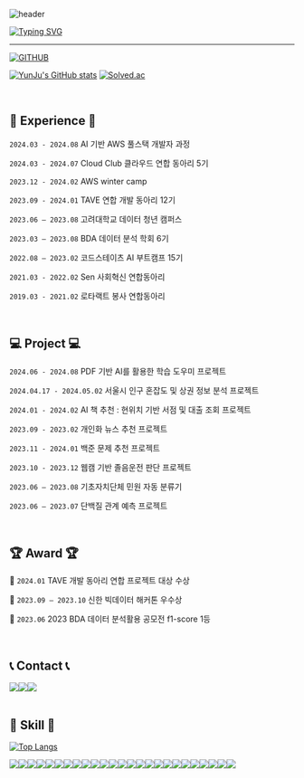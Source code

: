 ![header](https://capsule-render.vercel.app/api?type=waving&color=6994CDEE&text=&animation=twinkling&height=80)

[![Typing SVG](https://readme-typing-svg.demolab.com?font=Alkatra&weight=500&size=45&duration=4000&pause=3&color=6994CDEE&center=false&vCenter=false&multiline=true&repeat=true&width=1000&height=100&lines=Welcome+to+YunJu's+GitHub!👋)](https://git.io/typing-svg)
 
<div align="left">
 
 ---
     
[![GITHUB](https://hits.seeyoufarm.com/api/count/incr/badge.svg?url=https%3A%2F%2Fgithub.com%2Framinicano&count_bg=%23F29494&title_bg=%232F2E2E&icon=github.svg&icon_color=%23FFFFFF&title=GITHUB&edge_flat=false)](https://github.com/raminicano)


<!-- [![JIHO's languages](https://github-readme-stats.vercel.app/api/top-langs/?username=raminicano&layout=compact&theme=nord&hide_border=true&langs_count=10)](https://github.com/raminicano/github-readme-stats) -->
[![YunJu's GitHub stats](https://github-readme-stats.vercel.app/api?username=raminicano&theme=nord&hide_border=true&count_private=true)](https://github.com/raminicano/github-readme-stats) [![Solved.ac](http://mazassumnida.wtf/api/v2/generate_badge?boj=raminicano)](https://solved.ac/raminicano)

 
<!--  <a href="https://github.com/raminicano">
    <img align="center" src="https://github-readme-activity-graph.cyclic.app/graph?username=raminicano&theme=light&height=400&width=400&bg_color=white&title_color=2f80ed&color=2f80ed&line=2f80ed&point=1074b8&custom_title=raminicano's%20Contribution%20Graph&area=true&hide_border=true&font_color=2f80ed&font_weight=bold" />
  </a> -->
 
<br>

## 💪 Experience 💪
`2024.03 - 2024.08` AI 기반 AWS 풀스택 개발자 과정

`2024.03 - 2024.07` Cloud Club 클라우드 연합 동아리 5기

`2023.12 - 2024.02` AWS winter camp

`2023.09 - 2024.01` TAVE 연합 개발 동아리 12기

`2023.06 – 2023.08` 고려대학교 데이터 청년 캠퍼스 

`2023.03 – 2023.08` BDA 데이터 분석 학회 6기

`2022.08 – 2023.02` 코드스테이츠 AI 부트캠프 15기

`2021.03 - 2022.02` Sen 사회혁신 연합동아리

`2019.03 - 2021.02` 로타랙트 봉사 연합동아리


<br>

## 💻 Project 💻
`2024.06 - 2024.08` PDF 기반 AI를 활용한 학습 도우미 프로젝트

`2024.04.17 - 2024.05.02` 서울시 인구 혼잡도 및 상권 정보 분석 프로젝트

`2024.01 - 2024.02` AI 책 추천 : 현위치 기반 서점 및 대출 조회 프로젝트

`2023.09 - 2023.02` 개인화 뉴스 추천 프로젝트

`2023.11 - 2024.01` 백준 문제 추천 프로젝트

`2023.10 - 2023.12` 웹캠 기반 졸음운전 판단 프로젝트

`2023.06 – 2023.08` 기초자치단체 민원 자동 분류기

`2023.06 – 2023.07` 단백질 관계 예측 프로젝트



<br>

## 🏆 Award 🏆

🏅 `2024.01` TAVE 개발 동아리 연합 프로젝트 대상 수상

🥈 `2023.09 – 2023.10` 신한 빅데이터 해커톤 우수상

🥈 `2023.06` 2023 BDA 데이터 분석활용 공모전 f1-score 1등

<br>
 
## 📞 Contact 📞
<div style="display:flex; flex-direction:row;">
     <a href="mailto:raminicayes@gmail.com">
        <img src="https://img.shields.io/badge/Gmail-EA4335?style=for-the-badge&logo=Gmail&logoColor=white"> 
     </a>
     <a href="https://www.instagram.com/ram_dev_study/">
       <img src="https://img.shields.io/badge/Instagram-E4405F?style=for-the-badge&logo=Instagram&logoColor=white"> 
     </a>
     <a href="https://velog.io/@raminicano/posts">
       <img src="https://img.shields.io/badge/Velog-20C997?style=for-the-badge&logo=Velog&logoColor=white"> 
     </a>

</div><br>
 
 <!--기술스택-->
 ## 🔨 Skill 🔨
 [![Top Langs](https://github-readme-stats.vercel.app/api/top-langs/?username=raminicano&hide=jupyter%20notebook&layout=compact)](https://github.com/anuraghazra/github-readme-stats)

<div style="display:flex; flex-direction:row;">
 <img src="https://img.shields.io/badge/python-3776AB?style=for-the-badge&logo=python&logoColor=white">
 <img src="https://img.shields.io/badge/javascript-F7DF1E?style=for-the-badge&logo=javascript&logoColor=black">
 <img src="https://img.shields.io/badge/java-23ED8B00?style=for-the-badge&logo=openjdk&logoColor=white"> 
 <br>
 <img src="https://img.shields.io/badge/Node.js-5FA04E?style=for-the-badge&logo=node.js&logoColor=white"> 
 <img src="https://img.shields.io/badge/flask-000000?style=for-the-badge&logo=flask&logoColor=white"> 
 <img src="https://img.shields.io/badge/express-000000?style=for-the-badge&logo=express&logoColor=white"> 
 <img src="https://img.shields.io/badge/fastapi-009688?style=for-the-badge&logo=fastapi&logoColor=white"> 
 <img src="https://img.shields.io/badge/react-61DAFB?style=for-the-badge&logo=react&logoColor=white"> 
 <br>
 <img src="https://img.shields.io/badge/mysql-4479A1?style=for-the-badge&logo=mysql&logoColor=white">
 <img src="https://img.shields.io/badge/mongodb-47A248?style=for-the-badge&logo=mongodb&logoColor=white">
 <img src="https://img.shields.io/badge/elastic-005571?style=for-the-badge&logo=elastic&logoColor=white">
 <br>
 <img src="https://img.shields.io/badge/docker-2496ED?style=for-the-badge&logo=docker&logoColor=white">
 <img src="https://img.shields.io/badge/kubernetes-326CE5?style=for-the-badge&logo=kubernetes&logoColor=white">
 <img src="https://img.shields.io/badge/linux-FCC624?style=for-the-badge&logo=linux&logoColor=white">
 <img src="https://img.shields.io/badge/Amazon EC2-FF9900?style=for-the-badge&logo=Amazon EC2&logoColor=white">
 <img src="https://img.shields.io/badge/Amazon RDS-527FFF?style=for-the-badge&logo=Amazon RDS&logoColor=white">
 <img src="https://img.shields.io/badge/Amazon Lambda-FF9900?style=for-the-badge&logo=awslambda&logoColor=white">
 <img src="https://img.shields.io/badge/Amazon%20S3-569A31?style=for-the-badge&logo=Amazon%20S3&logoColor=white">
 <img src="https://img.shields.io/badge/Amazon API Gateway-FF4F8B?style=for-the-badge&logo=Amazon API Gateway&logoColor=white">
 <br>
 <img src="https://img.shields.io/badge/pytorch-EE4C2C?style=for-the-badge&logo=pytorch&logoColor=white">
 <img src="https://img.shields.io/badge/tensorflow-FF6F00?style=for-the-badge&logo=tensorflow&logoColor=white">
 <img src="https://img.shields.io/badge/jupyter-F37626?style=for-the-badge&logo=jupyter&logoColor=white">
 <img src="https://img.shields.io/badge/numpy-013243?style=for-the-badge&logo=numpy&logoColor=white">
 <img src="https://img.shields.io/badge/pandas-150458?style=for-the-badge&logo=pandas&logoColor=white">
 <img src="https://img.shields.io/badge/scikitlearn-F7931E?style=for-the-badge&logo=scikitlearn&logoColor=white">
</div> 
 
 
 

</div><br>
 

 <br/>
 <br/>
  

